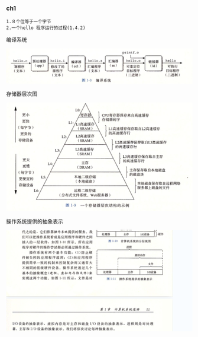 ### ch1

    1.８个位等于一个字节
    2.一个hello 程序运行的过程(1.4.2)


编译系统

![编译系统](ch1/img/编译系统.png)

存储器层次图

![](ch1/img/存储器层次图.png)

操作系统提供的抽象表示

![](./ch1/img/操作系统提供的抽象表示.png)
